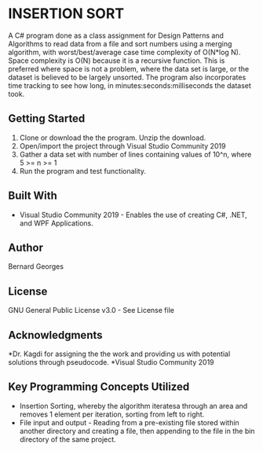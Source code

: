 # INSERTION SORT
A C# program done as a class assignment for Design Patterns and Algorithms to read data 
from a file and sort numbers using a merging algorithm, with worst/best/average case 
time complexity of O(N*log N). Space complexity is O(N) because it is a recursive function. 
This is preferred where space is not a problem, where the data set is large, 
or the dataset is believed to be largely unsorted. The program also incorporates time tracking
to see how long, in minutes:seconds:milliseconds the dataset took.


## Getting Started
1. Clone or download the the program. Unzip the download.
2. Open/import the project through Visual Studio Community 2019
3. Gather a data set with number of lines containing values of 10^n, where 5 >= n >= 1
4. Run the program and test functionality.

## Built With
* Visual Studio Community 2019 - Enables the use of creating C#, .NET, and WPF Applications.

## Author
Bernard Georges

## License
GNU General Public License v3.0 - See License file

## Acknowledgments
*Dr. Kagdi for assigning the the work and providing us with potential solutions through pseudocode.
*Visual Studio Community 2019

## Key Programming Concepts Utilized
* Insertion Sorting, whereby the algorithm iteratesa through an area
	and removes 1 element per iteration, sorting from left to right.
* File input and output - Reading from a pre-existing file stored within another directory
	and creating a file, then appending to the file in the bin directory of the same project.